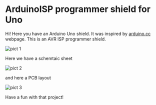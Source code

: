# ArduinoISP programmer shield for Uno

Hi! Here you have an Arduino Uno shield. It was inspired by [arduino.cc](https://www.arduino.cc "Arduino Main") webpage. This is an AVR ISP programmer shield.

![pict 1](https://github.com/majsterklepka/avr-programmers/raw/master/avr_prog_uno_shield/drawings/avr_prog_uno_shield-2.png)

Here we have a schemtaic sheet

![pict 2](https://github.com/majsterklepka/avr-programmers/raw/master/avr_prog_uno_shield/drawings/avr_prog_uno_shield.svg.png)

and here a PCB layout

![pict 3](https://github.com/majsterklepka/avr-programmers/raw/master/avr_prog_uno_shield/drawings/avr_prog_uno_shield-brd.svg.png)

Have a fun with that project!

